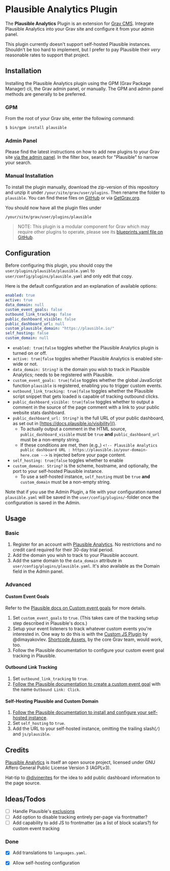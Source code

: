 # Plausible Analytics Plugin

The **Plausible Analytics** Plugin is an extension for [Grav CMS](http://github.com/getgrav/grav). Integrate Plausible Analytics into your Grav site and configure it from your admin panel.

This plugin currently doesn't support self-hosted Plausible instances. Shouldn't be too hard to implement, but I prefer to pay Plausible their *very* reasonable rates to support that project.

## Installation

Installing the Plausible Analytics plugin using the GPM (Grav Package Manager) cli, the Grav admin panel, or manually. The GPM and admin panel methods are generally to be preferred.

### GPM

From the root of your Grav site, enter the following command:

```bash
$ bin/gpm install plausible
```

### Admin Panel

Please find the latest instructions on how to add new plugins to your Grav site [via the admin panel](https://learn.getgrav.org/17/admin-panel/plugins). In the filter box, search for "Plausible" to narrow your search.


### Manual Installation

To install the plugin manually, download the zip-version of this repository and unzip it under `/your/site/grav/user/plugins`. Then rename the folder to `plausible`. You can find these files on [GitHub](https://github.com/iainsgillis/grav-plugin-plausible) or via [GetGrav.org](http://getgrav.org/downloads/plugins#extras).

You should now have all the plugin files under

    /your/site/grav/user/plugins/plausible
	
> NOTE: This plugin is a modular component for Grav which may require other plugins to operate, please see its [blueprints.yaml file on GitHub](https://github.com/iainsgillis/grav-plugin-plausible/blob/master/blueprints.yaml).

## Configuration

Before configuring this plugin, you should copy the `user/plugins/plausible/plausible.yaml` to `user/config/plugins/plausible.yaml` and only edit that copy.

Here is the default configuration and an explanation of available options:

```yaml
enabled: true
active: true
data_domain: null
custom_event_goals: false
outbound_link_tracking: false
public_dashboard_visible: false
public_dashboard_url: null
custom_plausible_domain: "https://plausible.io/"
self_hosting: false
custom_domain: null
```
- `enabled: true|false` toggles whether the Plausible Analytics plugin is turned on or off.
- `active: true|false` toggles whether Plausible Analytics is enabled site-wide or not.
- `data_domain: String?` is the domain you wish to track in Plausible Analytics; needs to be registered with Plausible.
- `custom_event_goals: true|false` toggles whether the global JavaScript function `plausible` is registered, enabling you to trigger custom events.
- `outbound_link_tracking: true|false` toggles whether the Plausible script snippet that gets loaded is capable of tracking outbound clicks.
- `public_dashboard_visible: true|false` toggles whether to output a comment in the source of the page comment with a link to your public website stats dashboard.
- `public_dashboard_url: String?` is the full URL of your public dashboard, as set out in [https://docs.plausible.io/visibility]().
  - To actually output a comment in the HTML source, `public_dashboard_visible` must be `true` **and** `public_dashboard_url` must be a non-empty string.
  - If these conditions are met, then (e.g.,) `<!-- Plausible Analytics public dashboard URL : https://plausible.io/your-domain-here.com -->` is injected before your page content.
- `self_hosting: true|false` toggles whether to enable 
- `custom_domain: String?` is the scheme, hostname, and optionally, the port to your self-hosted Plausible instance.
  - To use a self-hosted instance, `self_hosting` must be `true` **and** `custom_domain` must be a non-empty string.

Note that if you use the Admin Plugin, a file with your configuration named `plausible.yaml` will be saved in the `user/config/plugins/`-folder once the configuration is saved in the Admin.

## Usage

### Basic

1. Register for an account with [Plausible Analytics](https://plausible.io). No restrictions and no credit card required for their 30-day trial period.
2. Add the domain you wish to track to your Plausible account.
3. Add the same domain to the `data_domain` attribute in `user/config/plugins/plausible.yaml`. It's also available as the Domain field in the Admin panel.

### Advanced
#### Custom Event Goals

Refer to the [Plausible docs on Custom event goals](https://docs.plausible.io/custom-event-goals) for more details.

1. Set `custom_event_goals` to `true`. (This takes care of the tracking setup step described in Plausible's docs.)
2. Setup your event listeners to track whatever custom events you're interested in. One way to do this is with the [Custom JS Plugin](https://github.com/dimayakovlev/grav-plugin-custom-js) by @dimayakovlev. [Shortcode Assets](https://github.com/getgrav/grav-plugin-shortcode-assets), by the core Grav team, would work, too.
3. Follow the Plausible documentation to configure your custom event goal tracking in Plausible.
#### Outbound Link Tracking

1. Set `outbound_link_tracking` to `true`.
2. [Follow the Plausible documentation to create a custom event goal](https://docs.plausible.io/outbound-link-click-tracking#step-2-create-a-custom-event-goal-in-your-plausible-analytics-account) with the name `Outbound Link: Click`.

#### Self-Hosting Plausible and Custom Domain

1. [Follow the Plausible documentation to install and configure your self-hosted instance](https://plausible.io/docs/self-hosting).
2. Set `self_hosting` to `true`.
3. Add the URL to your self-hosted instance, omitting the trailing slash(`/`) and `js/plausible`.

## Credits

[Plausible Analytics](https://plausible.io) is itself an open source project, licensed under GNU Affero General Public License Version 3 (AGPLv3). 

Hat-tip to [@divinerites](https://github.com/divinerites/plausible-hugo) for the idea to add public dashboard information to the page source.

## Ideas/Todos

- [ ] Handle Plausible's [exclusions](https://plausible.io/docs/excluding-pages)
- [ ] Add option to disable tracking entirely per-page via frontmatter? 
- [ ] Add capability to add JS to frontmatter (as a list of block scalars?) for custom event tracking

### Done

- [x] Add translations to `languages.yaml`.
- [x] Allow self-hosting configuration



